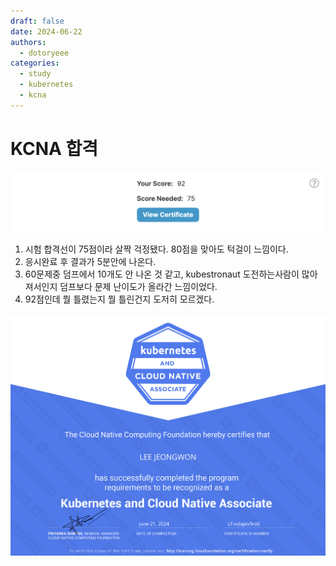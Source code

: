 ```yaml
---
draft: false
date: 2024-06-22
authors:
  - dotoryeee
categories:
  - study
  - kubernetes
  - kcna
---
```

# KCNA 합격

![](./kcna/score.png)

<!-- more -->

1. 시험 합격선이 75점이라 살짝 걱정됐다. 80점을 맞아도 턱걸이 느낌이다.
2. 응시완료 후 결과가 5분안에 나온다.
3. 60문제중 덤프에서 10개도 안 나온 것 같고, kubestronaut 도전하는사람이 많아져서인지 덤프보다 문제 난이도가 올라간 느낌이었다.
4. 92점인데 뭘 틀렸는지 뭘 틀린건지 도저히 모르겠다.

![](./kcna/Screenshot%202024-06-22%20at%2011.50.55.png)